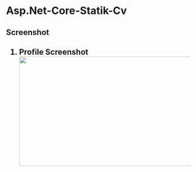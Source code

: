 # Asp.Net-Core-Statik-Cv
<h2> Screenshot<h2>
<p><ol>
<li>Profile Screenshot</li>
<img width="600" height="300" src="https://github.com/esrkrt/Asp.Net-Core-Statik-Cv/blob/master/Screenshot/Profils.png">
